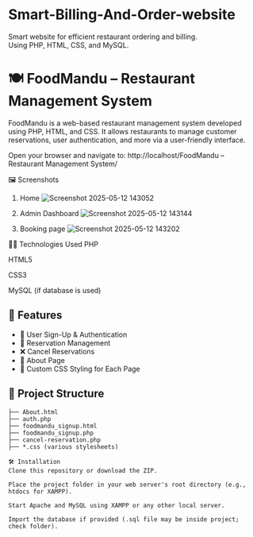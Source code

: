 # Smart-Billing-And-Order-website
Smart website for efficient restaurant ordering and billing.
<br>
Using PHP, HTML, CSS, and MySQL.

# 🍽️ FoodMandu – Restaurant Management System

FoodMandu is a web-based restaurant management system developed using PHP, HTML, and CSS. It allows restaurants to manage customer reservations, user authentication, and more via a user-friendly interface.


Open your browser and navigate to:
http://localhost/FoodMandu – Restaurant Management System/

🖼️ Screenshots
1. Home
![Screenshot 2025-05-12 143052](https://github.com/user-attachments/assets/7c1a54c3-e35c-458d-87bd-65ed7e9692c0)



2. Admin Dashboard
![Screenshot 2025-05-12 143144](https://github.com/user-attachments/assets/25344f97-be1b-4849-a88f-14feee615dff)



3. Booking page
![Screenshot 2025-05-12 143202](https://github.com/user-attachments/assets/ae5206cb-83a7-4787-9591-158bb33b906d)


🧑‍💻 Technologies Used
PHP

HTML5

CSS3

MySQL (if database is used)

## 🌟 Features

- 🔐 User Sign-Up & Authentication
- 📅 Reservation Management
- ❌ Cancel Reservations
- 📄 About Page
- 🎨 Custom CSS Styling for Each Page

## 📁 Project Structure

```plaintext
├── About.html
├── auth.php
├── foodmandu_signup.html
├── foodmandu_signup.php
├── cancel-reservation.php
├── *.css (various stylesheets)

🛠️ Installation
Clone this repository or download the ZIP.

Place the project folder in your web server's root directory (e.g., htdocs for XAMPP).

Start Apache and MySQL using XAMPP or any other local server.

Import the database if provided (.sql file may be inside project; check folder).

